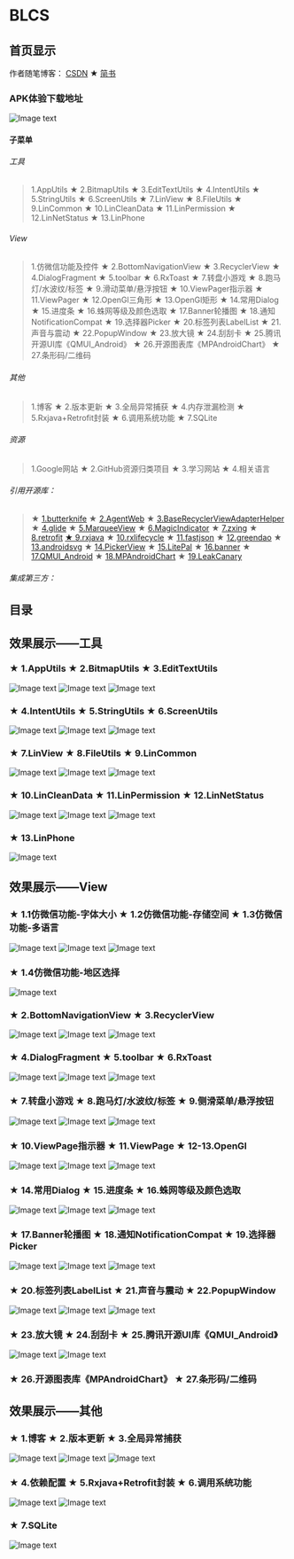 # BLCS
## 首页显示
作者随笔博客： [CSDN](https://blog.csdn.net/cs_lwb)  ★  [简书](https://www.jianshu.com/u/d9db60dc00d0)
### APK体验下载地址
![Image text](https://github.com/DayorNight/File/blob/master/BLCS.png)

#### 子菜单
###### 工具
> 1.AppUtils ★ 2.BitmapUtils ★ 3.EditTextUtils ★ 4.IntentUtils ★ 5.StringUtils ★ 6.ScreenUtils ★ 7.LinView ★ 8.FileUtils ★ 9.LinCommon
 ★ 10.LinCleanData ★ 11.LinPermission ★ 12.LinNetStatus ★ 13.LinPhone
###### View
> 1.仿微信功能及控件 ★ 2.BottomNavigationView ★ 3.RecyclerView ★ 4.DialogFragment ★ 5.toolbar ★ 6.RxToast ★ 7.转盘小游戏 ★ 8.跑马灯/水波纹/标签 ★ 
9.滑动菜单/悬浮按钮 ★ 10.ViewPager指示器 ★ 11.ViewPager ★ 12.OpenGl三角形 ★ 13.OpenGl矩形 ★ 14.常用Dialog ★ 15.进度条 ★ 16.蛛网等级及颜色选取
 ★ 17.Banner轮播图 ★ 18.通知NotificationCompat ★ 19.选择器Picker ★ 20.标签列表LabelList ★ 21.声音与震动 ★ 22.PopupWindow ★ 23.放大镜 ★ 24.刮刮卡
  ★ 25.腾讯开源UI库《QMUI_Android》 ★ 26.开源图表库《MPAndroidChart》 ★ 27.条形码/二维码
###### 其他
> 1.博客 ★ 2.版本更新 ★ 3.全局异常捕获 ★ 4.内存泄漏检测 ★ 5.Rxjava+Retrofit封装 ★ 6.调用系统功能 ★ 7.SQLite
###### 资源
> 1.Google网站 ★ 2.GitHub资源归类项目 ★ 3.学习网站 ★ 4.相关语言
###### 引用开源库：
> ★ [1.butterknife](https://github.com/JakeWharton/butterknife) ★ [2.AgentWeb](https://github.com/Justson/AgentWeb) ★ [3.BaseRecyclerViewAdapterHelper](https://github.com/CymChad/BaseRecyclerViewAdapterHelper)
★ [4.glide](https://github.com/bumptech/glide) ★ [5.MarqueeView](https://github.com/sunfusheng/MarqueeView) ★ [6.MagicIndicator](https://github.com/hackware1993/MagicIndicator)
★ [7.zxing](https://github.com/yuzhiqiang1993/zxing) ★ [8.retrofit](https://github.com/square/retrofit) [★ 9.rxjava](https://github.com/ReactiveX/RxJava)
★ [10.rxlifecycle](https://github.com/trello/RxLifecycle) ★ [11.fastjson](https://github.com/alibaba/fastjson) ★ [12.greendao](https://github.com/greenrobot/greenDAO)
★ [13.androidsvg](https://bigbadaboom.github.io/androidsvg/) ★ [14.PickerView](https://github.com/Bigkoo/Android-PickerView) ★ [15.LitePal](https://github.com/LitePalFramework/LitePal)
★ [16.banner](https://github.com/youth5201314/banner) ★ [17.QMUI_Android](https://qmuiteam.com/android) ★ [18.MPAndroidChart](https://github.com/PhilJay/MPAndroidChart)
★ [19.LeakCanary](https://github.com/square/leakcanary)
###### 集成第三方：


## 目录
## 效果展示——工具
### ★ 1.AppUtils ★ 2.BitmapUtils ★ 3.EditTextUtils
![Image text](https://github.com/DayorNight/File/blob/master/Tool/1.AppUtils.gif)
![Image text](https://github.com/DayorNight/File/blob/master/Tool/2.BitmapUtils.gif)
![Image text](https://github.com/DayorNight/File/blob/master/Tool/3.EditTextUtils.gif)
### ★ 4.IntentUtils ★ 5.StringUtils ★ 6.ScreenUtils
![Image text](https://github.com/DayorNight/File/blob/master/Tool/4.IntentUtils.gif)
![Image text](https://github.com/DayorNight/File/blob/master/Tool/5.StringUtils.gif)
![Image text](https://github.com/DayorNight/File/blob/master/Tool/6.ScreenUtils.gif)
### ★ 7.LinView ★ 8.FileUtils ★ 9.LinCommon
![Image text](https://github.com/DayorNight/File/blob/master/Tool/7.LinView.gif)
![Image text](https://github.com/DayorNight/File/blob/master/Tool/8.FileUtils.gif)
![Image text](https://github.com/DayorNight/File/blob/master/Tool/9.LinCommon.gif)
### ★ 10.LinCleanData ★ 11.LinPermission ★ 12.LinNetStatus
![Image text](https://github.com/DayorNight/File/blob/master/Tool/10.LinCleanData.gif)
![Image text](https://github.com/DayorNight/File/blob/master/Tool/11.LinPermission.gif)
![Image text](https://github.com/DayorNight/File/blob/master/Tool/12.LinNetStatus.gif)
### ★ 13.LinPhone
![Image text](https://github.com/DayorNight/File/blob/master/Tool/13.LinPhone.gif)
## 效果展示——View
### ★ 1.1仿微信功能-字体大小 ★ 1.2仿微信功能-存储空间 ★ 1.3仿微信功能-多语言
![Image text](https://github.com/DayorNight/File/blob/master/View/1.1仿微信功能-字体大小.gif)
![Image text](https://github.com/DayorNight/File/blob/master/View/1.2仿微信功能-存储空间.gif)
![Image text](https://github.com/DayorNight/File/blob/master/View/1.3仿微信功能-多语言.gif)
### ★ 1.4仿微信功能-地区选择
![Image text](https://github.com/DayorNight/File/blob/master/View/1.4仿微信功能-地区选择.gif)
### ★ 2.BottomNavigationView ★ 3.RecyclerView
![Image text](https://github.com/DayorNight/File/blob/master/View/2.BottomNavigationView.gif)
![Image text](https://github.com/DayorNight/File/blob/master/View/3.RecyclerView(1).gif)
![Image text](https://github.com/DayorNight/File/blob/master/View/3.RecyclerView(2).gif)
### ★ 4.DialogFragment ★ 5.toolbar ★ 6.RxToast
![Image text](https://github.com/DayorNight/File/blob/master/View/4.DialogFragment.gif)
![Image text](https://github.com/DayorNight/File/blob/master/View/5.toolbar.gif)
![Image text](https://github.com/DayorNight/File/blob/master/View/6.RxToast.gif)
### ★ 7.转盘小游戏 ★ 8.跑马灯/水波纹/标签 ★ 9.侧滑菜单/悬浮按钮
![Image text](https://github.com/DayorNight/File/blob/master/View/7.转盘小游戏.gif)
![Image text](https://github.com/DayorNight/File/blob/master/View/8.跑马灯水波纹标签.gif)
![Image text](https://github.com/DayorNight/File/blob/master/View/9.滑动菜单悬浮按钮.gif)
### ★ 10.ViewPage指示器 ★ 11.ViewPage ★ 12-13.OpenGl
![Image text](https://github.com/DayorNight/File/blob/master/View/10.ViewPage指示器.gif)
![Image text](https://github.com/DayorNight/File/blob/master/View/11.ViewPage.gif)
![Image text](https://github.com/DayorNight/File/blob/master/View/12-13.OpenGl.gif)
### ★ 14.常用Dialog ★ 15.进度条 ★ 16.蛛网等级及颜色选取
![Image text](https://github.com/DayorNight/File/blob/master/View/14.常用Dialog.gif)
![Image text](https://github.com/DayorNight/File/blob/master/View/15.进度条.gif)
![Image text](https://github.com/DayorNight/File/blob/master/View/16.蛛网等级及颜色选取.gif)
### ★ 17.Banner轮播图 ★ 18.通知NotificationCompat ★ 19.选择器Picker
![Image text](https://github.com/DayorNight/File/blob/master/View/17.Banner轮播图.gif)
![Image text](https://github.com/DayorNight/File/blob/master/View/18.通知NotificationCompat.gif)
![Image text](https://github.com/DayorNight/File/blob/master/View/19.选择器Picker.gif)
### ★ 20.标签列表LabelList ★ 21.声音与震动 ★ 22.PopupWindow
![Image text](https://github.com/DayorNight/File/blob/master/View/20.标签列表LabelList.gif)
![Image text](https://github.com/DayorNight/File/blob/master/View/21.声音与震动.gif)
![Image text](https://github.com/DayorNight/File/blob/master/View/22.PopupWindow.gif)
### ★ 23.放大镜 ★ 24.刮刮卡 ★ 25.腾讯开源UI库《QMUI_Android》
![Image text](https://github.com/DayorNight/File/blob/master/View/23.放大镜.gif)
![Image text](https://github.com/DayorNight/File/blob/master/View/24.刮刮卡.gif)
### ★ 26.开源图表库《MPAndroidChart》 ★ 27.条形码/二维码
## 效果展示——其他
### ★ 1.博客 ★ 2.版本更新 ★ 3.全局异常捕获
![Image text](https://github.com/DayorNight/File/blob/master/Other/1.博客.gif)
![Image text](https://github.com/DayorNight/File/blob/master/Other/2.版本更新.gif)
![Image text](https://github.com/DayorNight/File/blob/master/Other/3.全局异常捕获.gif)
### ★ 4.依赖配置 ★ 5.Rxjava+Retrofit封装 ★ 6.调用系统功能

![Image text](https://github.com/DayorNight/File/blob/master/Other/5.Rxjava+Retrofit封装.gif)
![Image text](https://github.com/DayorNight/File/blob/master/Other/6.调用系统功能.gif)
### ★ 7.SQLite
![Image text](https://github.com/DayorNight/File/blob/master/Other/7.SQLite.gif)

